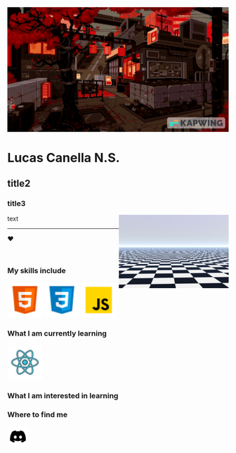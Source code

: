 <img src="img/bannergithub.gif"/>

# Lucas Canella N.S.
## title2
### title3

text
<img src="img/infinite-floor.png" align="right" width = "250px"/>


---
❤️



&nbsp;
### My skills include

<img src="img/html-icon.png" width = "80px"/> <img src="img/css-icon.png" width = "80px"/> <img src="img/js-icon.png" width = "80px"/>

### What I am currently learning

<img src="img/react-icon.png" width = "80px"/> 

### What I am interested in learning




### Where to find me

[![Discord](img/discord-icon.png)](https://discord.com/users/1242735780539924520)

